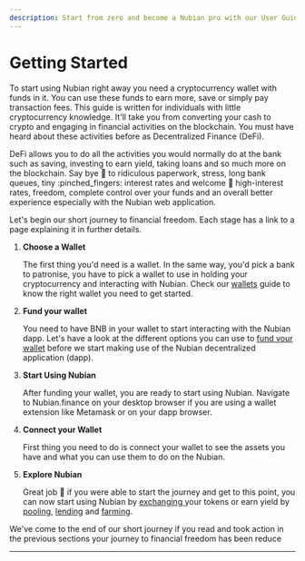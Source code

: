 ```yaml
---
description: Start from zero and become a Nubian pro with our User Guide.
---
```


# Getting Started

To start using Nubian right away you need a cryptocurrency wallet with funds in it. You can use these funds to earn more, save or simply pay transaction fees. This guide is written for individuals with little cryptocurrency knowledge. It'll take you from converting your cash to crypto and engaging in financial activities on the blockchain. You must have heard about these activities before as Decentralized Finance (DeFi).

DeFi allows you to do all the activities you would normally do at the bank such as saving, investing to earn yield, taking loans and so much more on the blockchain. Say bye :wave: to ridiculous paperwork, stress, long bank queues, tiny :pinched\_fingers: interest rates and welcome :handshake: high-interest rates, freedom, complete control over your funds and an overall better experience especially with the Nubian web application.

Let's begin our short journey to financial freedom. Each stage has a link to a page explaining it in further details.

1.  **Choose a Wallet**

    The first thing you'd need is a wallet. In the same way, you'd pick a bank to patronise, you have to pick a wallet to use in holding your cryptocurrency and interacting with Nubian. Check our [wallets](wallets.md) guide to know the right wallet you need to get started.&#x20;
2.  **Fund your wallet**

    You need to have BNB in your wallet to start interacting with the Nubian dapp. Let's have a look at the different options you can use to [fund your wallet](fund-your-wallet.md) before we start making use of the Nubian decentralized application (dapp).
3.  **Start Using Nubian**

    After funding your wallet, you are ready to start using Nubian. Navigate to Nubian.finance on your desktop browser if you are using a wallet extension like Metamask or on your dapp browser.
4.  **Connect your Wallet**

    First thing you need to do is connect your wallet to see the assets you have and what you can use them to do on the Nubian.&#x20;
5.  **Explore Nubian**

    Great job :clap: if you were able to start the journey and get to this point, you can now start using Nubian by [exchanging ](../faqs/swap.md)your tokens or earn yield by [pooling](start-earning/pooling.md), [lending](start-earning/lend.md) and [farming](start-earning/farm.md).

We've come to the end of our short journey if you read and took action in the previous sections your journey to financial freedom has been reduce

****
